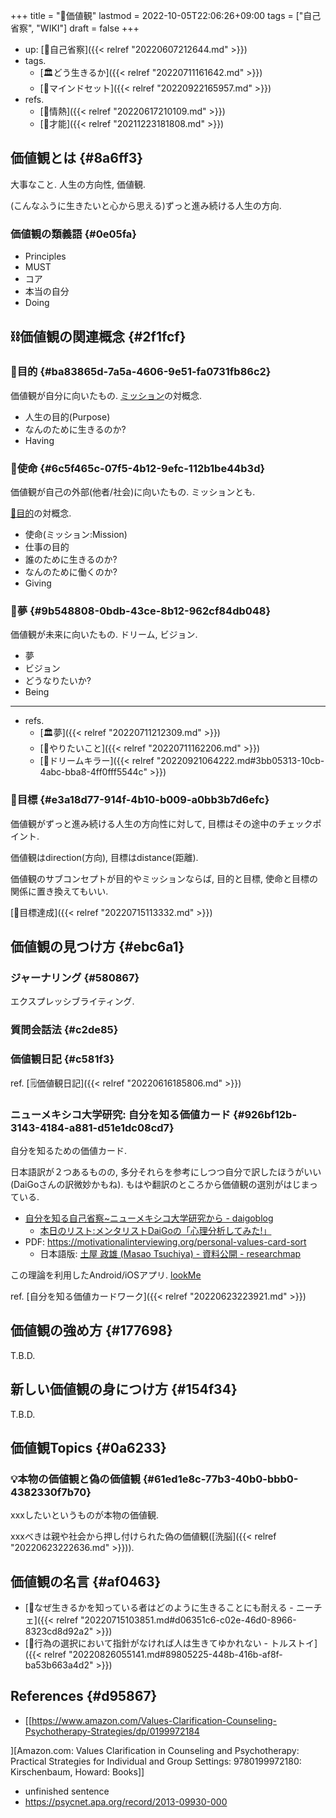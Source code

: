 +++
title = "📝価値観"
lastmod = 2022-10-05T22:06:26+09:00
tags = ["自己省察", "WIKI"]
draft = false
+++

-   up: [📝自己省察]({{< relref "20220607212644.md" >}})
-   tags.
    -   [🏛どう生きるか]({{< relref "20220711161642.md" >}})
    -   [🔖マインドセット]({{< relref "20220922165957.md" >}})
-   refs.
    -   [📝情熱]({{< relref "20220617210109.md" >}})
    -   [📝才能]({{< relref "20211223181808.md" >}})


## 価値観とは {#8a6ff3}

大事なこと. 人生の方向性, 価値観.

(こんなふうに生きたいと心から思える)ずっと進み続ける人生の方向.


### 価値観の類義語 {#0e05fa}

-   Principles
-   MUST
-   コア
-   本当の自分
-   Doing


## ⛓価値観の関連概念 {#2f1fcf}


### 📝目的 {#ba83865d-7a5a-4606-9e51-fa0731fb86c2}

価値観が自分に向いたもの. [ミッション](#6c5f465c-07f5-4b12-9efc-112b1be44b3d)の対概念.

-   人生の目的(Purpose)
-   なんのために生きるのか?
-   Having


### 📝使命 {#6c5f465c-07f5-4b12-9efc-112b1be44b3d}

価値観が自己の外部(他者/社会)に向いたもの. ミッションとも.

[📝目的](#ba83865d-7a5a-4606-9e51-fa0731fb86c2)の対概念.

-   使命(ミッション:Mission)
-   仕事の目的
-   誰のために生きるのか?
-   なんのために働くのか?
-   Giving


### 📝夢 {#9b548808-0bdb-43ce-8b12-962cf84db048}

価値観が未来に向いたもの. ドリーム, ビジョン.

-   夢
-   ビジョン
-   どうなりたいか?
-   Being

---

-   refs.
    -   [🏛夢]({{< relref "20220711212309.md" >}})
    -   [🚀やりたいこと]({{< relref "20220711162206.md" >}})
    -   [📝ドリームキラー]({{< relref "20220921064222.md#3bb05313-10cb-4abc-bba8-4ff0fff5544c" >}})


### 📝目標 {#e3a18d77-914f-4b10-b009-a0bb3b7d6efc}

価値観がずっと進み続ける人生の方向性に対して, 目標はその途中のチェックポイント.

価値観はdirection(方向), 目標はdistance(距離).

価値観のサブコンセプトが目的やミッションならば, 目的と目標, 使命と目標の関係に置き換えてもいい.

[📝目標達成]({{< relref "20220715113332.md" >}})


## 価値観の見つけ方 {#ebc6a1}


### ジャーナリング {#580867}

エクスプレッシブライティング.


### 質問会話法 {#c2de85}


### 価値観日記 {#c581f3}

ref. [🗒価値観日記]({{< relref "20220616185806.md" >}})


### ニューメキシコ大学研究: 自分を知る価値カード {#926bf12b-3143-4184-a881-d51e1dc08cd7}

自分を知るための価値カード.

日本語訳が２つあるものの, 多分それらを参考にしつつ自分で訳したほうがいい(DaiGoさんの訳微妙かもね). もはや翻訳のところから価値観の選別がはじまっている.

-   [自分を知る自己省察~ニューメキシコ大学研究から - daigoblog](https://daigoblog.jp/jikoseisatsu/)
    -   [本日のリスト:メンタリストDaiGoの「心理分析してみた!」](https://sp.ch.nicovideo.jp/mentalist/blomaga/ar1819322)
-   PDF: <https://motivationalinterviewing.org/personal-values-card-sort>
    -   日本語版: [土屋 政雄 (Masao Tsuchiya) - 資料公開 - researchmap](https://researchmap.jp/multidatabases/multidatabase_contents/detail/230084/35e89e7c03cd600db4f2205d2ca3f5b9?frame_id=565479)

この理論を利用したAndroid/iOSアプリ. [lookMe](https://lookme.soarhap.com/ja/)

ref. [自分を知る価値カードワーク]({{< relref "20220623223921.md" >}})


## 価値観の強め方 {#177698}

T.B.D.


## 新しい価値観の身につけ方 {#154f34}

T.B.D.


## 価値観Topics {#0a6233}


### 💡本物の価値観と偽の価値観 {#61ed1e8c-77b3-40b0-bbb0-4382330f7b70}

xxxしたいというものが本物の価値観.

xxxべきは親や社会から押し付けられた偽の価値観([洗脳]({{< relref "20220623222636.md" >}})).


## 価値観の名言 {#af0463}

-   [📜なぜ生きるかを知っている者はどのように生きることにも耐える - ニーチェ]({{< relref "20220715103851.md#d06351c6-c02e-46d0-8966-8323cd8d92a2" >}})
-   [📜行為の選択において指針がなければ人は生きてゆかれない - トルストイ]({{< relref "20220826055141.md#89805225-448b-416b-af8f-ba53b663a4d2" >}})


## References {#d95867}

-   [[<https://www.amazon.com/Values-Clarification-Counseling-Psychotherapy-Strategies/dp/0199972184>

][Amazon.com: Values Clarification in Counseling and Psychotherapy: Practical Strategies for Individual and Group Settings: 9780199972180: Kirschenbaum, Howard: Books]]

-   unfinished sentence
-   <https://psycnet.apa.org/record/2013-09930-000>
